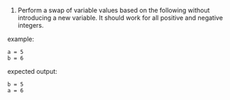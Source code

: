 1. Perform a swap of variable values based on the following without introducing a new variable. It should work for all positive and negative integers.

example:
```
a = 5
b = 6
```

expected output:
```
b = 5
a = 6
```
